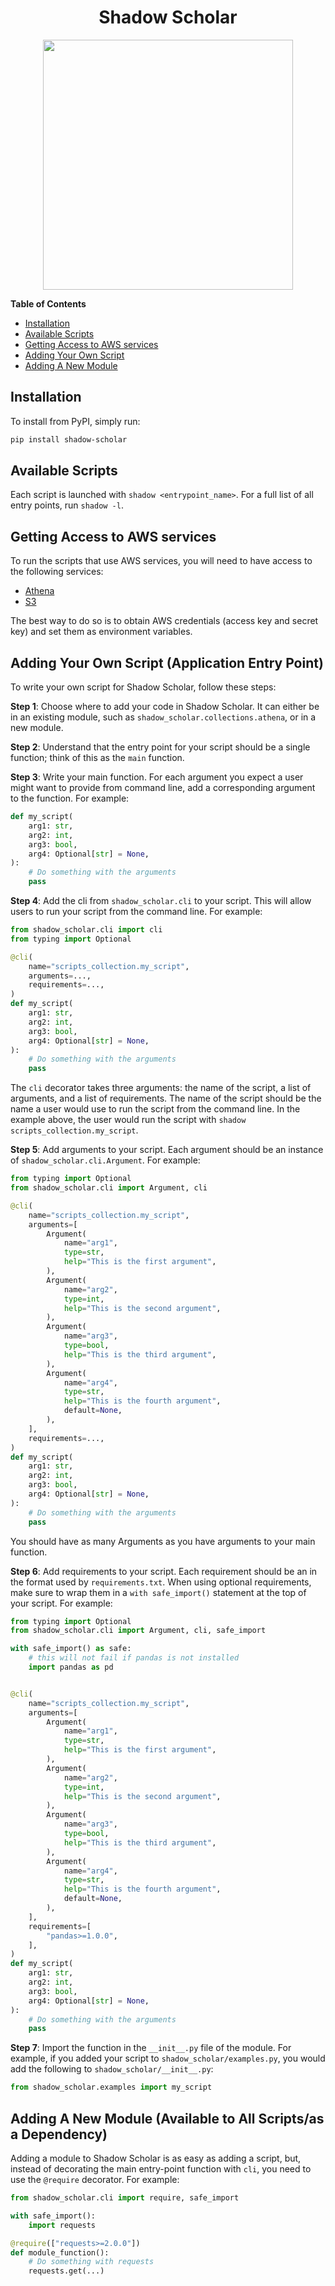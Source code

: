 <h1 align="center">Shadow Scholar</h1>
<p align="center">
    <img src="https://raw.githubusercontent.com/allenai/shadow-scholar/main/res/shadow-scholar.png" width="400" height="400" align="center" />
</p>

**Table of Contents**
- [Installation](#installation)
- [Available Scripts](#available-scripts)
- [Getting Access to AWS services](#getting-access-to-aws-services)
- [Adding Your Own Script](#adding-your-own-script-application-entry-point)
- [Adding A New Module](#adding-a-new-module-available-to-all-scriptsas-a-dependency)

## Installation

To install from PyPI, simply run:

```bash
pip install shadow-scholar
```

## Available Scripts

Each script is launched with `shadow <entrypoint_name>`.
For a full list of all entry points, run `shadow -l`.


## Getting Access to AWS services

To run the scripts that use AWS services, you will need to have access to the following services:

- [Athena](https://aws.amazon.com/athena/)
- [S3](https://aws.amazon.com/s3/)

The best way to do so is to obtain AWS credentials (access key and secret key) and set them as environment variables.


## Adding Your Own Script (Application Entry Point)

To write your own script for Shadow Scholar, follow these steps:

**Step 1**: Choose where to add your code in Shadow Scholar. It can either be
in an existing module, such as `shadow_scholar.collections.athena`, or in a
new module.

**Step 2**: Understand that the entry point for your script should be a single
function; think of this as the `main` function.

**Step 3**: Write your main function. For each argument you expect a user might
want to provide from command line, add a corresponding argument to the
function. For example:

```python
def my_script(
    arg1: str,
    arg2: int,
    arg3: bool,
    arg4: Optional[str] = None,
):
    # Do something with the arguments
    pass
```

**Step 4**: Add the cli from `shadow_scholar.cli` to your script. This will
allow users to run your script from the command line. For example:

```python
from shadow_scholar.cli import cli
from typing import Optional

@cli(
    name="scripts_collection.my_script",
    arguments=...,
    requirements=...,
)
def my_script(
    arg1: str,
    arg2: int,
    arg3: bool,
    arg4: Optional[str] = None,
):
    # Do something with the arguments
    pass
```

The `cli` decorator takes three arguments: the name of the script, a list
of arguments, and a list of requirements. The name of the script should be
the name a user would use to run the script from the command line. In the
example above, the user would run the script with `shadow
scripts_collection.my_script`.

**Step 5**: Add arguments to your script. Each argument should be an instance
of `shadow_scholar.cli.Argument`. For example:

```python
from typing import Optional
from shadow_scholar.cli import Argument, cli

@cli(
    name="scripts_collection.my_script",
    arguments=[
        Argument(
            name="arg1",
            type=str,
            help="This is the first argument",
        ),
        Argument(
            name="arg2",
            type=int,
            help="This is the second argument",
        ),
        Argument(
            name="arg3",
            type=bool,
            help="This is the third argument",
        ),
        Argument(
            name="arg4",
            type=str,
            help="This is the fourth argument",
            default=None,
        ),
    ],
    requirements=...,
)
def my_script(
    arg1: str,
    arg2: int,
    arg3: bool,
    arg4: Optional[str] = None,
):
    # Do something with the arguments
    pass
```

You should have as many Arguments as you have arguments to your main function.


**Step 6**: Add requirements to your script. Each requirement should be an
in the format used by `requirements.txt`. When using optional requirements,
make sure to wrap them in a `with safe_import()` statement at the top of your
script. For example:

```python
from typing import Optional
from shadow_scholar.cli import Argument, cli, safe_import

with safe_import() as safe:
    # this will not fail if pandas is not installed
    import pandas as pd


@cli(
    name="scripts_collection.my_script",
    arguments=[
        Argument(
            name="arg1",
            type=str,
            help="This is the first argument",
        ),
        Argument(
            name="arg2",
            type=int,
            help="This is the second argument",
        ),
        Argument(
            name="arg3",
            type=bool,
            help="This is the third argument",
        ),
        Argument(
            name="arg4",
            type=str,
            help="This is the fourth argument",
            default=None,
        ),
    ],
    requirements=[
        "pandas>=1.0.0",
    ],
)
def my_script(
    arg1: str,
    arg2: int,
    arg3: bool,
    arg4: Optional[str] = None,
):
    # Do something with the arguments
    pass
```

**Step 7**: Import the function in the `__init__.py` file of the module. For
example, if you added your script to `shadow_scholar/examples.py`, you would
add the following to `shadow_scholar/__init__.py`:

```python
from shadow_scholar.examples import my_script
```


## Adding A New Module (Available to All Scripts/as a Dependency)

Adding a module to Shadow Scholar is as easy as adding a script, but,
instead of decorating the main entry-point function with `cli`, you need
to use the `@require` decorator. For example:

```python
from shadow_scholar.cli import require, safe_import

with safe_import():
    import requests

@require(["requests>=2.0.0"])
def module_function():
    # Do something with requests
    requests.get(...)
```
